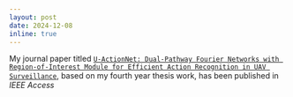 ```yaml
---
layout: post
date: 2024-12-08
inline: true
---
```


My journal paper titled [`U-ActionNet: Dual-Pathway Fourier Networks with Region-of-Interest Module for Efficient Action Recognition in UAV Surveillance`](https://drive.google.com/file/d/11J1URbFJxXePijMYvL8VcGCqjXLpQGZx/view), based on my fourth year thesis work, has been published in *IEEE Access* 